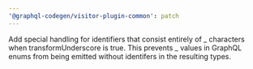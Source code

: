 ```yaml
---
'@graphql-codegen/visitor-plugin-common': patch
---
```


Add special handling for identifiers that consist entirely of _ characters when transformUnderscore is true. This prevents _ values in GraphQL enums from being emitted without identifers in the resulting types.
